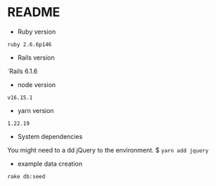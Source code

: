 # README

* Ruby version

`ruby 2.6.6p146`

* Rails version

`Rails 6.1.6

* node version

`v16.15.1`

* yarn version

`1.22.19`

* System dependencies

You might need to a dd jQuery to the environment. $ `yarn add jquery`

* example data creation

`rake db:seed`
